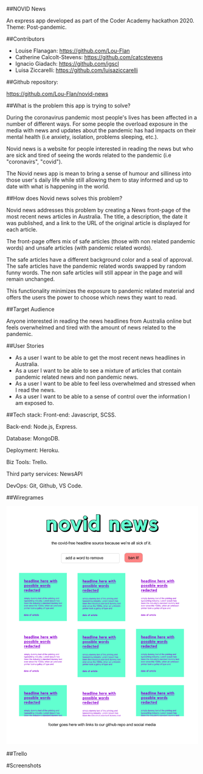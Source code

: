 ##NOVID News

An express app developed as part of the Coder Academy hackathon 2020. Theme: Post-pandemic.

##Contributors

- Louise Flanagan: https://github.com/Lou-Flan
- Catherine Calcolt-Stevens: https://github.com/catcstevens 
- Ignacio Giadach: https://github.com/igscl
- Luisa Ziccarelli: https://github.com/luisaziccarelli 

##Github repository: 

https://github.com/Lou-Flan/novid-news 

##What is the problem this app is trying to solve?

During the coronavirus pandemic most people's lives has been affected in a number of different ways. For some people the overload exposure in the media with news and updates about the pandemic has had impacts on their mental health (i.e anxiety, isolation, problems sleeping, etc.). 

Novid news is a website for people interested in reading the news but who are sick and tired of seeing the words related to the pandemic (i.e "coronavirs", "covid"). 

The Novid news app is mean to bring a sense of humour and silliness into those user's daily life while still allowing them to stay informed and up to date with what is happening in the world.

##How does Novid news solves this problem? 

Novid news addresses this problem by creating a News front-page of the most recent news articles in Australia. The title, a description, the date it was published, and a link to the URL of the original article is displayed for each article. 

The front-page offers mix of safe articles (those with non related pandemic words) and unsafe articles (with pandemic related words). 

The safe articles have a different background color and a seal of approval. The safe articles have the pandemic related words swapped by random funny words. The non safe articles will still appear in the page and will remain unchanged. 

This functionality minimizes the exposure to pandemic related material and offers the users the power to choose which news they want to read. 

##Target Audience

Anyone interested in reading the news headlines from Australia online but feels overwhelmed and tired with the amount of news related to the pandemic. 

##User Stories 

 - As  a user I want to be able to get the most recent news headlines in Australia.
 - As a user I want to be able to see a mixture of articles that contain pandemic related news and non pandemic news.
 - As a user I want to be able to feel less overwhelmed and stressed when I read the news.
 - As a user I want to be able to a sense of control over the information I am exposed to.


##Tech stack:
Front-end: Javascript, SCSS.

Back-end: Node.js, Express.

Database: MongoDB.

Deployment: Heroku.

Biz Tools: Trello.

Third party services: NewsAPI

DevOps: Git, Github, VS Code.

##Wiregrames

![](novid.jpg)


##Trello




#Screenshots 

![]()
